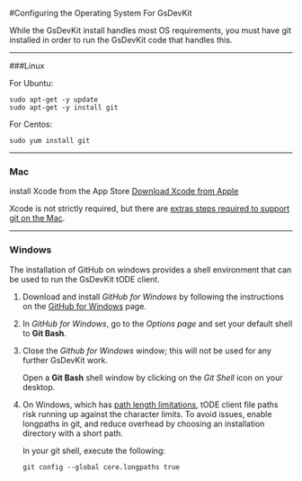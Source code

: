 #Configuring the Operating System For GsDevKit

While the GsDevKit install handles most OS requirements, you must have git installed in order to 
run the GsDevKit code that handles this.

---
###Linux 

For Ubuntu:
```
sudo apt-get -y update
sudo apt-get -y install git
```

For Centos:
```
sudo yum install git
```

---
### Mac

install Xcode from the App Store
[Download Xcode from Apple][2] 

Xcode is not strictly required, but there are [extras steps required to support git on the Mac][5].

---
### Windows

The installation of GitHub on windows provides a shell environment that can be used to run the GsDevKit tODE client.

1. Download and install *GitHub for Windows* by following the instructions on the [GitHub for Windows][2] page.

2. In *GitHub for Windows*, go to the *Options page* and set your default shell to **Git Bash**.

3. Close the *Github for Windows* window; this will not be used for any further GsDevKit work.  
 
   Open a **Git Bash** shell window by clicking on the *Git Shell* icon on your desktop.  

4. On Windows, which has [path length limitations][3], tODE client file paths risk running up against the character limits.  To avoid issues, enable longpaths in git, and reduce overhead by choosing an installation directory with a short path. 
  
   In your git shell, execute the following:
   ```
   git config --global core.longpaths true   
   ```

	
[1]: ./README.md
[2]: https://developer.apple.com/xcode/download/
[3]: https://windows.github.com/
[4]:  https://github.com/git-for-windows/git/wiki/Git-cannot-create-a-file-or-directory-with-a-long-path

[5]: http://blog.bobbyallen.me/2014/03/07/how-to-install-git-without-having-to-install-xcode-on-macosx/


